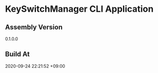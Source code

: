 KeySwitchManager CLI Application
==============================

## Assembly Version

0.1.0.0

## Build At

2020-09-24 22:21:52 +09:00
